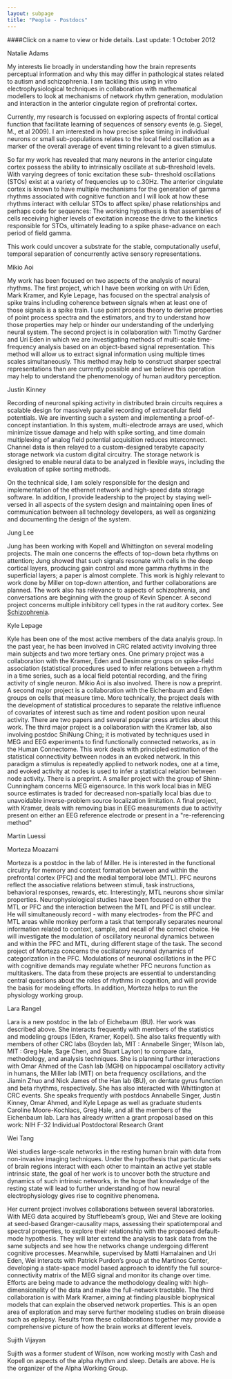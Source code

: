 ```yaml
---
layout: subpage
title: "People - Postdocs"
---
```

####Click on a name to view or hide details. Last update: 1 October 2012

<div id="Post1" class="CollapsiblePanel">
  <div class="CollapsiblePanelTab" tabindex="0">
    <div class="name">
      Natalie Adams
    </div>
    <div class="inst"></div>
  </div>
  <div class="CollapsiblePanelContent">
    <p>
      My interests lie broadly in understanding how the brain represents perceptual information and why
      this may differ in pathological states related to autism and schizophrenia. I am tackling this using
      in vitro electrophysiological techniques in collaboration with mathematical modellers to look at
      mechanisms of network rhythm generation, modulation and interaction in the anterior cingulate
      region of prefrontal cortex.
    </p>
    <p>
      Currently, my research is focussed on exploring aspects of frontal cortical function that facilitate
      learning of sequences of sensory events (e.g. Siegel, M., et al 2009). I am interested in how precise
      spike timing in individual neurons or small sub-populations relates to the local field oscillation as a
      marker of the overall average of event timing relevant to a given stimulus.
    </p>
    <p>
      So far my work has revealed that many neurons in the anterior cingulate cortex possess the ability
      to intrinsically oscillate at sub-threshold levels. With varying degrees of tonic excitation these sub-
      threshold oscillations (STOs) exist at a variety of frequencies up to c.30Hz. The anterior cingulate
      cortex is known to have multiple mechanisms for the generation of gamma rhythms associated with
      cognitive function and I will look at how these rhythms interact with cellular STOs to affect spike/
      phase relationships and perhaps code for sequences: The working hypothesis is that assemblies
      of cells receiving higher levels of excitation increase the drive to the kinetics responsible for STOs,
      ultimately leading to a spike phase-advance on each period of field gamma.
    </p>
    <p>
      This work could uncover a substrate for the stable, computationally useful, temporal separation of
      concurrently active sensory representations.
    </p>
  </div>
</div>

<div id="Post2" class="CollapsiblePanel">
  <div class="CollapsiblePanelTab" tabindex="0">
    <div class="name">
      Mikio Aoi
    </div>
    <div class="inst"></div>
  </div>
  <div class="CollapsiblePanelContent">
    <p>
      My work has been focused on two aspects of the analysis of neural rhythms.  The first project, which I have been working on with Uri Eden, Mark Kramer, and Kyle Lepage, has focused on the spectral analysis of spike trains including coherence between signals when at least one of those signals is a spike train.  I use point process theory to derive properties of point process spectra and the estimators, and try to understand how those properties may help or hinder our understanding of the underlying neural system.  The second project is in collaboration with Timothy Gardner and Uri Eden in which we are investigating methods of multi-scale time-frequency analysis based on an object-based signal representation.  This method will allow us to extract signal information using multiple times scales simultaneously. This method may help to construct sharper spectral representations than are currently possible and we believe this operation may help to understand the phenomenology of human auditory perception.
    </p>
  </div>
</div>

<div id="Post3" class="CollapsiblePanel">
  <div class="CollapsiblePanelTab" tabindex="0">
    <div class="name">
      Justin Kinney
    </div>
    <div class="inst"></div>
  </div>
  <div class="CollapsiblePanelContent">
    <p>
      Recording of neuronal spiking activity in distributed brain circuits
      requires a scalable design for massively parallel recording of
      extracellular field potentials. We are inventing such a system and
      implementing a proof-of-concept instantiation.  In this system,
      multi-electrode arrays are used, which minimize tissue damage and help
      with spike sorting, and time domain multiplexing of analog field
      potential acquisition reduces interconnect. Channel data is then
      relayed to a custom-designed terabyte capacity storage network via
      custom digital circuitry. The storage network is designed to enable
      neural data to be analyzed in flexible ways, including the evaluation
      of spike sorting methods.
    </p>
    <p>
      On the technical side, I am solely responsible for the design and implementation of the ethernet network and high-speed data storage software. In addition, I provide leadership to the project by staying well-versed in all aspects of the system design and maintaining open lines of communication between all technology developers, as well as organizing and documenting the design of the system.
    </p>
  </div>
</div>

<div id="Post4" class="CollapsiblePanel">
  <div class="CollapsiblePanelTab" tabindex="0">
    <div class="name">
      Jung Lee
    </div>
    <div class="inst"></div>
  </div>
  <div class="CollapsiblePanelContent">
    <p>
      Jung has been working with Kopell and Whittington on several modeling projects.  The main one concerns the effects of top-down beta rhythms on attention; Jung showed that such signals resonate with cells in the deep cortical layers, producing gain control and more gamma rhythms in the superficial layers; a paper is almost complete.  This work is highly relevant to work done by Miller on top-down attention, and further collaborations are planned.  The work also has relevance to aspects of schizophrenia, and conversations are beginning with the group of Kevin Spencer.  A second project concerns multiple inhibitory cell types in the rat auditory cortex.  See <a href="research_topics.htm">Schizophrenia</a>.
    </p>
  </div>
</div>

<div id="Post5" class="CollapsiblePanel">
  <div class="CollapsiblePanelTab" tabindex="0">
    <div class="name">
      Kyle Lepage
    </div>
    <div class="inst"></div>
  </div>
  <div class="CollapsiblePanelContent">
    <p>
      Kyle has been one of the most active members of the data analyis group. In the past year, he has been involved in CRC related activity involving three main subjects and two more tertiary ones. One primary project was a collaboration with the Kramer, Eden and Desimone groups on spike-field association (statistical procedures used to infer relations between a rhythm in a time series, such as a local field potential recording, and the firing activity of single neuron.  Mikio Aoi is also involved. There is now a preprint.   A second major project is a collaboration with the Eichenbaum and Eden groups on cells that measure time.  More technically, the project deals with the development of statistical procedures to separate the relative influence of covariates of interest such as time and rodent position upon neural activity.  There are two papers and several popular press articles about this work.  The third major project is a collaboration with the Kramer lab, also involving postdoc ShiNung Ching; it is motivated by techniques used in MEG and EEG experiments to find functionally connected networks, as in the Human Connectome. This work deals with principled estimation of the statistical connectivity between nodes in an evoked network. In this paradigm a stimulus is repeatedly applied to network nodes, one at a time, and evoked activity at nodes is used to infer a statistical relation between node activity. There is a preprint.  A smaller project with the group of Shinn-Cunningham concerns MEG eigensource. In this work local bias in MEG source estimates is traded for decreased non-spatially local bias due to unavoidable inverse-problem source localization limitation.  A final project, with Kramer, deals with removing bias in EEG measurements due to activity present on either an EEG reference electrode or present in a "re-referencing method"
    </p>
  </div>
</div>

<div id="Post10" class="CollapsiblePanel">
  <div class="CollapsiblePanelTab" tabindex="0">
    <div class="name">
      Martin Luessi
    </div>
    <div class="inst"></div>
  </div>
  <div class="CollapsiblePanelContent">
    <p></p>
  </div>
</div>

<div id="Post6" class="CollapsiblePanel">
  <div class="CollapsiblePanelTab" tabindex="0">
    <div class="name">
      Morteza Moazami
    </div>
    <div class="inst"></div>
  </div>
  <div class="CollapsiblePanelContent">
    <p>
      Morteza is a postdoc in the lab of Miller.  He is interested in the functional circuitry for memory and context formation between and within the prefrontal cortex (PFC) and the medial temporal lobe (MTL).  PFC neurons reflect the associative relations between stimuli, task instructions, behavioral responses, rewards, etc. Interestingly, MTL neurons show similar properties. Neurophysiological studies have been focused on either the MTL or PFC and the interaction between the MTL and PFC is still unclear. He will simultaneously record - with many electrodes- from the PFC and MTL areas while monkey perform a task that temporally separates neuronal information related to context, sample, and recall of the correct choice. He will investigate the modulation of oscillatory neuronal dynamics between and within the PFC and MTL, during different stage of the task. The second project of Morteza concerns the oscillatory neuronal dynamics of categorization in the PFC.   Modulations of neuronal oscillations in the PFC with cognitive demands may regulate whether PFC neurons function as multitaskers. The data from these projects are essential to understanding central questions about the roles of rhythms in cognition, and will provide the basis for modeling efforts.  In addition, Morteza helps to run the physiology working group.
    </p>
  </div>
</div>

<div id="Post7" class="CollapsiblePanel">
  <div class="CollapsiblePanelTab" tabindex="0">
    <div class="name">
      Lara Rangel
    </div>
    <div class="inst"></div>
  </div>
  <div class="CollapsiblePanelContent">
    <p>
      Lara is a new postdoc in the lab of Eichebaum (BU). Her work was described above. She interacts frequently with members of the statistics and modeling groups (Eden, Kramer, Kopell).  She also talks frequently with members of other CRC labs (Boyden lab, MIT : Annabelle Singer; Wilson lab, MIT : Greg Hale, Sage Chen, and Stuart Layton) to compare data, methodology, and analysis techniques.  She is planning further interactions with Omar Ahmed of the Cash lab (MGH) on hippocampal oscillatory activity in humans, the Miller lab (MIT) on beta frequency oscillations, and the Jiamin Zhuo and Nick James of the Han lab (BU), on dentate gyrus function and beta rhythms, respectively.   She has also interacted with Whittington at CRC events.  She speaks frequently with postdocs Annabelle Singer, Justin Kinney, Omar Ahmed, and Kyle Lepage as well as graduate students Caroline Moore-Kochlacs, Greg Hale, and all the members of the Eichenbaum lab.  Lara has already written a grant proposal based on this work: NIH F-32 Individual Postdoctoral Research Grant
    </p>
  </div>
</div>

<div id="Post8" class="CollapsiblePanel">
  <div class="CollapsiblePanelTab" tabindex="0">
    <div class="name">
      Wei Tang
    </div>
    <div class="inst"></div>
  </div>
  <div class="CollapsiblePanelContent">
    <p>
      Wei studies large-scale networks in the resting human brain with data
      from non-invasive imaging techniques. Under the hypothesis that
      particular sets of brain regions interact with each other to maintain
      an active yet stable intrinsic state, the goal of her work is to
      uncover both the structure and dynamics of such intrinsic networks, in
      the hope that knowledge of the resting state will lead to further
      understanding of how neural electrophysiology gives rise to cognitive
      phenomena.
    </p>
    <p>
      Her current project involves collaborations between several
      laboratories. With MEG data acquired by Stufflebeam’s group, Wei and
      Steve are looking at seed-based Granger-causality maps, assessing
      their spatiotemporal and spectral properties, to explore their
      relationship with the proposed default-mode hypothesis. They will
      later extend the analysis to task data from the same subjects and see
      how the networks change undergoing different cognitive processes.
      Meanwhile, supervised by Matti Hamalainen and Uri Eden, Wei interacts
      with Patrick Purdon’s group at the Martinos Center, developing a
      state-space model based approach to identify the full
      source-connectivity matrix of the MEG signal and monitor its change
      over time. Efforts are being made to advance the methodology dealing
      with high-dimensionality of the data and make the full-network
      tractable. The third collaboration is with Mark Kramer, aiming at
      finding plausible biophysical models that can explain the observed
      network properties. This is an open area of exploration and may serve
      further modeling studies on brain disease such as epilepsy. Results
      from these collaborations together may provide a comprehensive picture
      of how the brain works at different levels.
    </p>
  </div>
</div>

<div id="Post9" class="CollapsiblePanel">
  <div class="CollapsiblePanelTab" tabindex="0">
    <div class="name">
      Sujith Vijayan
    </div>
    <div class="inst"></div>
  </div>
  <div class="CollapsiblePanelContent">
    <p>
      Sujith was a former student of Wilson, now working mostly with Cash and Kopell on aspects of the alpha rhythm and sleep.  Details are above. He is the organizer of the Alpha Working Group.
    </p>
  </div>
</div>

<script type="text/javascript">
  var CollapsiblePanel1 = new Spry.Widget.CollapsiblePanel("Post1", {
  contentIsOpen : false
  });
</script>
<script type="text/javascript">
  var CollapsiblePanel2 = new Spry.Widget.CollapsiblePanel("Post2", {
  contentIsOpen : false
  });
</script>
<script type="text/javascript">
  var CollapsiblePanel3 = new Spry.Widget.CollapsiblePanel("Post3", {
  contentIsOpen : false
  });
</script>
<script type="text/javascript">
  var CollapsiblePanel4 = new Spry.Widget.CollapsiblePanel("Post4", {
  contentIsOpen : false
  });
</script>
<script type="text/javascript">
  var CollapsiblePanel5 = new Spry.Widget.CollapsiblePanel("Post5", {
  contentIsOpen : false
  });
</script>
<script type="text/javascript">
  var CollapsiblePanel6 = new Spry.Widget.CollapsiblePanel("Post6", {
  contentIsOpen : false
  });
</script>
<script type="text/javascript">
  var CollapsiblePanel7 = new Spry.Widget.CollapsiblePanel("Post7", {
  contentIsOpen : false
  });
</script>
<script type="text/javascript">
  var CollapsiblePanel8 = new Spry.Widget.CollapsiblePanel("Post8", {
  contentIsOpen : false
  });
</script>
<script type="text/javascript">
  var CollapsiblePanel9 = new Spry.Widget.CollapsiblePanel("Post9", {
  contentIsOpen : false
  });
</script>
<script type="text/javascript">
  var CollapsiblePanel10 = new Spry.Widget.CollapsiblePanel("Post10", {
  contentIsOpen : false
  });
</script>
